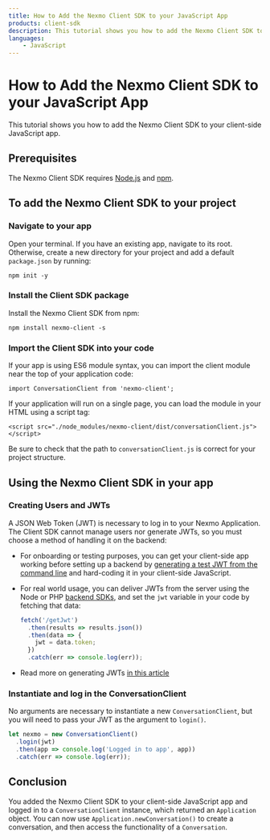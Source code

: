 ```yaml
---
title: How to Add the Nexmo Client SDK to your JavaScript App
products: client-sdk
description: This tutorial shows you how to add the Nexmo Client SDK to your JavaScript application.
languages:
    - JavaScript
---
```


# How to Add the Nexmo Client SDK to your JavaScript App

This tutorial shows you how to add the Nexmo Client SDK to your client-side JavaScript app. 

## Prerequisites

The Nexmo Client SDK requires [Node.js](https://nodejs.org) and [npm](https://www.npmjs.com/).

## To add the Nexmo Client SDK to your project

### Navigate to your app

Open your terminal. If you have an existing app, navigate to its root. Otherwise, create a new directory for your project and add a default `package.json` by running:

```
npm init -y
```

### Install the Client SDK package

Install the Nexmo Client SDK from npm:

```
npm install nexmo-client -s
```

### Import the Client SDK into your code

If your app is using ES6 module syntax, you can import the client module near the top of your application code:

```
import ConversationClient from 'nexmo-client';
```

If your application will run on a single page, you can load the module in your HTML using a script tag:

```
<script src="./node_modules/nexmo-client/dist/conversationClient.js"></script>
```

Be sure to check that the path to `conversationClient.js` is correct for your project structure.

## Using the Nexmo Client SDK in your app

### Creating Users and JWTs

A JSON Web Token (JWT) is necessary to log in to your Nexmo Application. The Client SDK cannot manage users nor generate JWTs, so you must choose a method of handling it on the backend:

- For onboarding or testing purposes, you can get your client-side app working before setting up a backend by [generating a test JWT from the command line](/tutorials/client-sdk-generate-test-credentials) and hard-coding it in your client-side JavaScript.
- For real world usage, you can deliver JWTs from the server using the Node or PHP [backend SDKs](/tools), and set the `jwt` variable in your code by fetching that data:

    ```javascript
    fetch('/getJwt')
      .then(results => results.json())
      .then(data => {
        jwt = data.token;
      })
      .catch(err => console.log(err));
    ```
- Read more on generating JWTs [in this article](/client-sdk/concepts/jwt-acl)

### Instantiate and log in the ConversationClient

No arguments are necessary to instantiate a new `ConversationClient`, but you will need to pass your JWT as the argument to `login()`.

```javascript
let nexmo = new ConversationClient()
  .login(jwt)
  .then(app => console.log('Logged in to app', app))
  .catch(err => console.log(err));
```

## Conclusion

You added the Nexmo Client SDK to your client-side JavaScript app and logged in to a `ConversationClient` instance, which returned an `Application` object. You can now use `Application.newConversation()` to create a conversation, and then access the functionality of a `Conversation`.